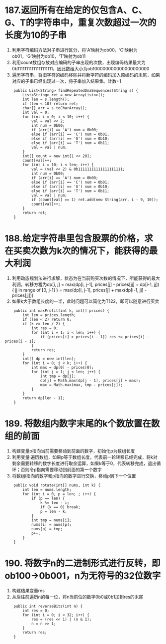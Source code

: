 # 187.返回所有在给定的仅包含A、C、G、T的字符串中，重复次数超过一次的长度为10的子串
1. 利用字符编码方法对子串进行区分，将‘A’映射为ob00，‘C’映射为ob01，‘G’映射为ob10，‘T’映射为ob11
2. 利用count数组存放对应编码的子串出现的次数，出现编码结果最大为0b11111111111111111111，因此数组大小为ob100000000000000000000
3. 遍历字符串，将旧字符的编码移除并将新字符的编码加入原编码的末尾，如果对应的子串已经出现过一次，将子串加入结果集。计数+1
```
    public List<String> findRepeatedDnaSequences(String s) {
        List<String> ret = new ArrayList<>();
        int len = s.length();
        if (len < 10) return ret;
        char[] arr = s.toCharArray();
        int val = 0;
        for (int i = 0; i < 10; i++) {
            val = val << 2;
            int num = 0b00;
            if (arr[i] == 'A') num = 0b00;
            else if (arr[i] == 'C') num = 0b01;
            else if (arr[i] == 'G') num = 0b10;
            else if (arr[i] == 'T') num = 0b11;
            val = val | num;
        }
        int[] count = new int[1 << 20];
        count[val]++;
        for (int i = 10; i < len; i++) {
            val = (val << 2) & 0b11111111111111111111;
            int num = 0b00;
            if (arr[i] == 'A') num = 0b00;
            else if (arr[i] == 'C') num = 0b01;
            else if (arr[i] == 'G') num = 0b10;
            else if (arr[i] == 'T') num = 0b11;
            val = val | num;
            if (count[val] == 1) ret.add(new String(arr, i - 9, 10));
            count[val]++;
        }
        return ret;
    }
```

# 188.给定字符串里包含股票的价格，求在买卖次数为k次的情况下，能获得的最大利润
1. 利用动态规划法进行求解，状态为在当前购买次数的情况下，所能获得的最大利润。转移方程为dp[i, j] = max(dp[i, j-1], prices[j] - prices[jj] + dp[i-1, jj]) { jj in range of [0, j-1] } = max(dp[i, j-1], prices[j] + max(dp[i-1, jj] - prices[jj]))
2. 如果k大于数组长度的一半，此时问题可以简化为T122，即可以随意进行买卖
```
    public int maxProfit(int k, int[] prices) {
        int len = prices.length;
        if (len < 2) return 0;
        if (k >= len / 2) {
            int res = 0;
            for (int i = 1; i < len; i++) {
                if (prices[i] > prices[i - 1]) res += prices[i] - prices[i - 1];
            }
            return res;
        }
        int[] dp = new int[len];
        for (int i = 0; i < k; i++) {
            int max = dp[0] - prices[0];
            for (int j = 1; j < len; j++) {
                int tmp = dp[j];
                dp[j] = Math.max(dp[j - 1], prices[j] + max);
                max = Math.max(max, tmp - prices[j]);
            }
        }
        return dp[len - 1];
    }
```

# 189. 将数组内数字末尾的k个数放置在数组的前面
1. 构建变量p指向当前需要移动到前面的数字，初始化p为数组长度
2. 利用变量i遍历数组，如果p等于数组长度，代表前一轮转移已经完成，将k对剩余需要转移的数字长度进行取余运算，如果k等于0，代表转移完成，退出循环；否则令p指向需要移动到前面的第一个数字
3. 将数组i指向的数字和p指向的数字进行交换，移动p到下一个位置
```
    public void rotate(int[] nums, int k) {
        int len = nums.length;
        for (int i = 0, p = len; ; i++) {
            if (p == len) {
                k %= len - i;
                if (k == 0) break;
                p = len - k;
            }
            int tmp = nums[i];
            nums[i] = nums[p];
            nums[p] = tmp;
            p++;
        }
    }
```

# 190. 将数字n的二进制形式进行反转，即ob100->0b001，n为无符号的32位数字
1. 构建结果变量res
2. 从后往前遍历n的每一位，将n当前位的数字0b0或0b1加到res的末尾
```
    public int reverseBits(int n) {
        int res = 0;
        for (int i = 0; i < 32; i++) {
            res = (res << 1) | (n & 1);
            n = n >> 1;
        }
        return res;
    }
```
